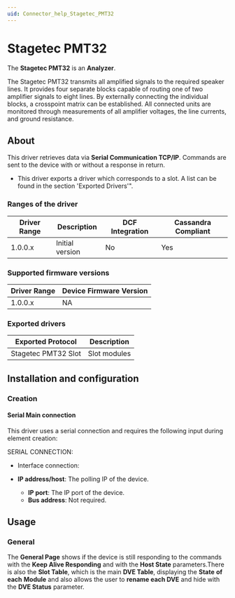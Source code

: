 ```yaml
---
uid: Connector_help_Stagetec_PMT32
---
```


# Stagetec PMT32

The **Stagetec PMT32** is an **Analyzer**.

The Stagetec PMT32 transmits all amplified signals to the required speaker lines. It provides four separate blocks capable of routing one of two amplifier signals to eight lines. By externally connecting the individual blocks, a crosspoint matrix can be established. All connected units are monitored through measurements of all amplifier voltages, the line currents, and ground resistance.

## About

This driver retrieves data via **Serial Communication TCP/IP**. Commands are sent to the device with or without a response in return.

- This driver exports a driver which corresponds to a slot. A list can be found in the section 'Exported Drivers'".

### Ranges of the driver

| **Driver Range** | **Description** | **DCF Integration** | **Cassandra Compliant** |
|------------------|-----------------|---------------------|-------------------------|
| 1.0.0.x          | Initial version | No                  | Yes                     |

### Supported firmware versions

| **Driver Range** | **Device Firmware Version** |
|------------------|-----------------------------|
| 1.0.0.x          | NA                          |

### Exported drivers

| **Exported Protocol** | **Description** |
|-----------------------|-----------------|
| Stagetec PMT32 Slot   | Slot modules    |

## Installation and configuration

### Creation

#### Serial Main connection

This driver uses a serial connection and requires the following input during element creation:

SERIAL CONNECTION:

- Interface connection:

- **IP address/host**: The polling IP of the device.
  - **IP port**: The IP port of the device.
  - **Bus address**: Not required.

## Usage

### General

The **General Page** shows if the device is still responding to the commands with the **Keep Alive Responding** and with the **Host State** parameters.There is also the **Slot Table**, which is the main **DVE Table**, displaying the **State** **of each** **Module** and also allows the user to **rename each DVE** and hide with the **DVE Status** parameter.
